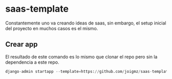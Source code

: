 # saas-template
Constantemente uno va creando ideas de saas, sin embargo, el setup inicial del proyecto en muchos casos es el mismo.

## Crear app
El resultado de este comando es lo mismo que clonar el repo pero sin la dependencia a este repo.
```python
django-admin startapp --template=https://github.com/joigmz/saas-template/archive/main.zip myapp
```